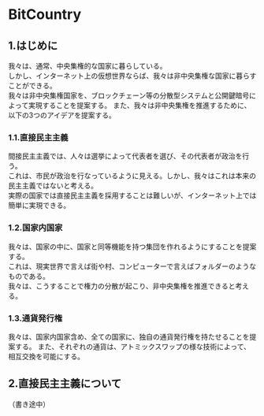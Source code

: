 # BitCountry
## 1.はじめに
我々は、通常、中央集権的な国家に暮らしている。  
しかし、インターネット上の仮想世界ならば、我々は非中央集権な国家に暮らすことができる。  
我々は非中央集権国家を、ブロックチェーン等の分散型システムと公開鍵暗号によって実現することを提案する。
また、我々は非中央集権を推進するために、以下の3つのアイデアを提案する。
### 1.1.直接民主主義
間接民主主義では、人々は選挙によって代表者を選び、その代表者が政治を行う。    
これは、市民が政治を行なっているように見える。しかし、我々はこれは本来の民主主義ではないと考える。  
実際の国家では直接民主主義を採用することは難しいが、インターネット上では簡単に実現できる。
### 1.2.国家内国家
我々は、国家の中に、国家と同等機能を持つ集団を作れるようにすることを提案する。  
これは、現実世界で言えば街や村、コンピューターで言えばフォルダーのようなものである。  
我々は、こうすることで権力の分散が起こり、非中央集権を推進できると考える。
### 1.3.通貨発行権
我々は、国家内国家含め、全ての国家に、独自の通貨発行権を持たせることを提案する。
また、それぞれの通貨は、アトミックスワップの様な技術によって、相互交換を可能にする。

## 2.直接民主主義について
（書き途中）
